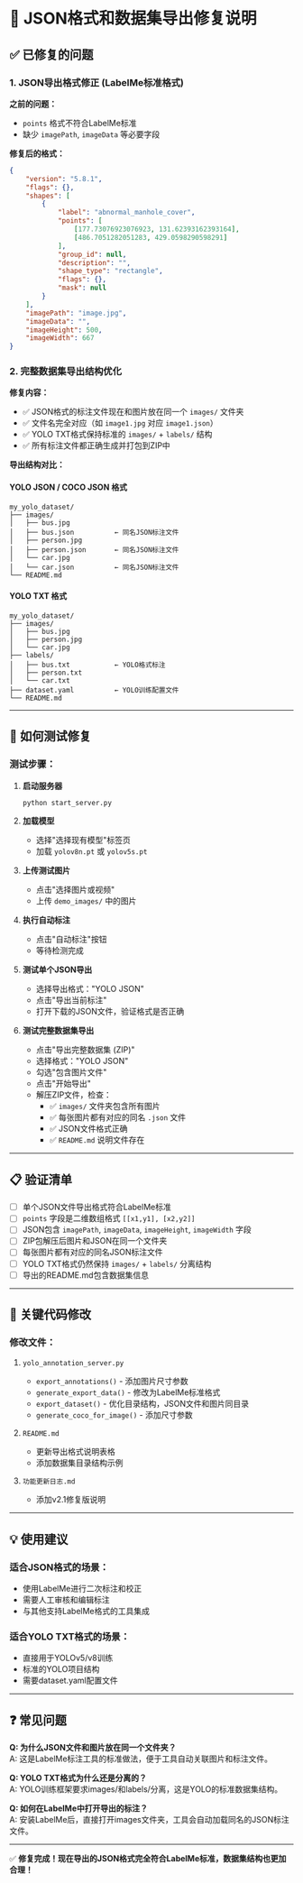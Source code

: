 # 🔧 JSON格式和数据集导出修复说明

## ✅ 已修复的问题

### 1. JSON导出格式修正 (LabelMe标准格式)

**之前的问题：**
- `points` 格式不符合LabelMe标准
- 缺少 `imagePath`, `imageData` 等必要字段

**修复后的格式：**
```json
{
    "version": "5.8.1",
    "flags": {},
    "shapes": [
        {
            "label": "abnormal_manhole_cover",
            "points": [
                [177.73076923076923, 131.62393162393164],
                [486.7051282051283, 429.0598290598291]
            ],
            "group_id": null,
            "description": "",
            "shape_type": "rectangle",
            "flags": {},
            "mask": null
        }
    ],
    "imagePath": "image.jpg",
    "imageData": "",
    "imageHeight": 500,
    "imageWidth": 667
}
```

### 2. 完整数据集导出结构优化

**修复内容：**
- ✅ JSON格式的标注文件现在和图片放在同一个 `images/` 文件夹
- ✅ 文件名完全对应（如 `image1.jpg` 对应 `image1.json`）
- ✅ YOLO TXT格式保持标准的 `images/` + `labels/` 结构
- ✅ 所有标注文件都正确生成并打包到ZIP中

**导出结构对比：**

#### YOLO JSON / COCO JSON 格式
```
my_yolo_dataset/
├── images/
│   ├── bus.jpg
│   ├── bus.json          ← 同名JSON标注文件
│   ├── person.jpg
│   ├── person.json       ← 同名JSON标注文件
│   └── car.jpg
│   └── car.json          ← 同名JSON标注文件
└── README.md
```

#### YOLO TXT 格式
```
my_yolo_dataset/
├── images/
│   ├── bus.jpg
│   ├── person.jpg
│   └── car.jpg
├── labels/
│   ├── bus.txt           ← YOLO格式标注
│   ├── person.txt
│   └── car.txt
├── dataset.yaml          ← YOLO训练配置文件
└── README.md
```

---

## 🧪 如何测试修复

### 测试步骤：

1. **启动服务器**
   ```bash
   python start_server.py
   ```

2. **加载模型**
   - 选择"选择现有模型"标签页
   - 加载 `yolov8n.pt` 或 `yolov5s.pt`

3. **上传测试图片**
   - 点击"选择图片或视频"
   - 上传 `demo_images/` 中的图片

4. **执行自动标注**
   - 点击"自动标注"按钮
   - 等待检测完成

5. **测试单个JSON导出**
   - 选择导出格式："YOLO JSON"
   - 点击"导出当前标注"
   - 打开下载的JSON文件，验证格式是否正确

6. **测试完整数据集导出**
   - 点击"导出完整数据集 (ZIP)"
   - 选择格式："YOLO JSON"
   - 勾选"包含图片文件"
   - 点击"开始导出"
   - 解压ZIP文件，检查：
     * ✅ `images/` 文件夹包含所有图片
     * ✅ 每张图片都有对应的同名 `.json` 文件
     * ✅ JSON文件格式正确
     * ✅ `README.md` 说明文件存在

---

## 📋 验证清单

- [ ] 单个JSON文件导出格式符合LabelMe标准
- [ ] `points` 字段是二维数组格式 `[[x1,y1], [x2,y2]]`
- [ ] JSON包含 `imagePath`, `imageData`, `imageHeight`, `imageWidth` 字段
- [ ] ZIP包解压后图片和JSON在同一个文件夹
- [ ] 每张图片都有对应的同名JSON标注文件
- [ ] YOLO TXT格式仍然保持 `images/` + `labels/` 分离结构
- [ ] 导出的README.md包含数据集信息

---

## 🎯 关键代码修改

### 修改文件：
1. `yolo_annotation_server.py`
   - `export_annotations()` - 添加图片尺寸参数
   - `generate_export_data()` - 修改为LabelMe标准格式
   - `export_dataset()` - 优化目录结构，JSON文件和图片同目录
   - `generate_coco_for_image()` - 添加尺寸参数

2. `README.md`
   - 更新导出格式说明表格
   - 添加数据集目录结构示例

3. `功能更新日志.md`
   - 添加v2.1修复版说明

---

## 💡 使用建议

### 适合JSON格式的场景：
- 使用LabelMe进行二次标注和校正
- 需要人工审核和编辑标注
- 与其他支持LabelMe格式的工具集成

### 适合YOLO TXT格式的场景：
- 直接用于YOLOv5/v8训练
- 标准的YOLO项目结构
- 需要dataset.yaml配置文件

---

## ❓ 常见问题

**Q: 为什么JSON文件和图片放在同一个文件夹？**  
A: 这是LabelMe标注工具的标准做法，便于工具自动关联图片和标注文件。

**Q: YOLO TXT格式为什么还是分离的？**  
A: YOLO训练框架要求images/和labels/分离，这是YOLO的标准数据集结构。

**Q: 如何在LabelMe中打开导出的标注？**  
A: 安装LabelMe后，直接打开images文件夹，工具会自动加载同名的JSON标注文件。

---

✅ **修复完成！现在导出的JSON格式完全符合LabelMe标准，数据集结构也更加合理！**
